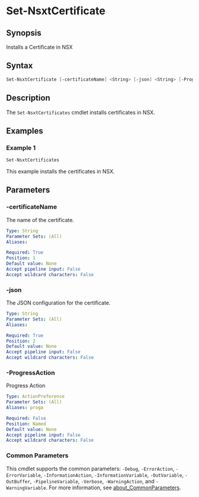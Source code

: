 # Set-NsxtCertificate

## Synopsis

Installs a Certificate in NSX

## Syntax

```powershell
Set-NsxtCertificate [-certificateName] <String> [-json] <String> [-ProgressAction <ActionPreference>] [<CommonParameters>]
```

## Description

The `Set-NsxtCertificates` cmdlet installs certificates in NSX.

## Examples

### Example 1

```powershell
Set-NsxtCertificates
```

This example installs the certificates in NSX.

## Parameters

### -certificateName

The name of the certificate.

```yaml
Type: String
Parameter Sets: (All)
Aliases:

Required: True
Position: 1
Default value: None
Accept pipeline input: False
Accept wildcard characters: False
```

### -json

The JSON configuration for the certificate.

```yaml
Type: String
Parameter Sets: (All)
Aliases:

Required: True
Position: 2
Default value: None
Accept pipeline input: False
Accept wildcard characters: False
```

### -ProgressAction

Progress Action

```yaml
Type: ActionPreference
Parameter Sets: (All)
Aliases: proga

Required: False
Position: Named
Default value: None
Accept pipeline input: False
Accept wildcard characters: False
```

### Common Parameters

This cmdlet supports the common parameters: `-Debug`, `-ErrorAction`, `-ErrorVariable`, `-InformationAction`, `-InformationVariable`, `-OutVariable`, `-OutBuffer`, `-PipelineVariable`, `-Verbose`, `-WarningAction`, and `-WarningVariable`. For more information, see [about_CommonParameters](http://go.microsoft.com/fwlink/?LinkID=113216).
